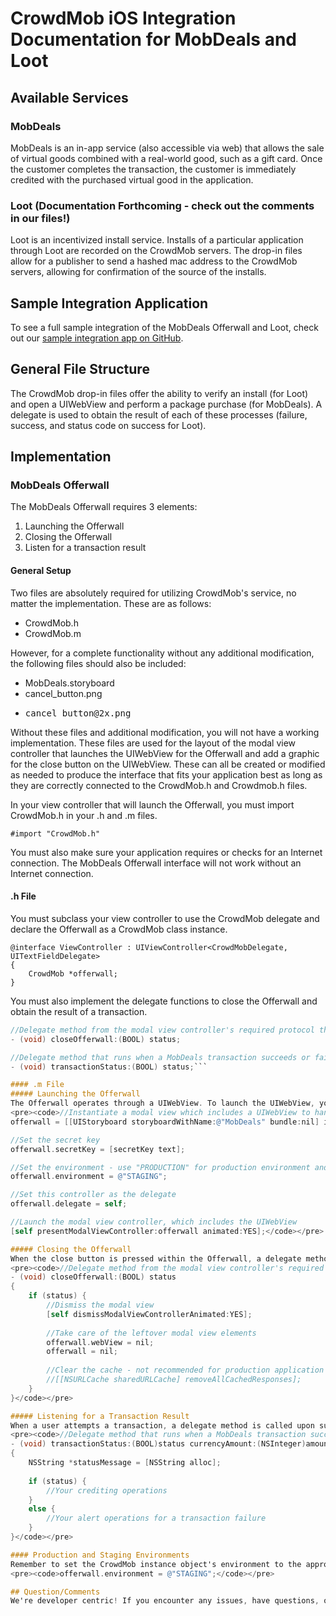 # CrowdMob iOS Integration Documentation for MobDeals and Loot

## Available Services
### MobDeals
MobDeals is an in-app service (also accessible via web) that allows the sale of virtual goods combined with a real-world good, such as a gift card.  Once the customer completes the transaction, the customer is immediately credited with the purchased virtual good in the application.

### Loot (Documentation Forthcoming - check out the comments in our files!)
Loot is an incentivized install service. Installs of a particular application through Loot are recorded on the CrowdMob servers. The drop-in files allow for a publisher to send a hashed mac address to the CrowdMob servers, allowing for confirmation of the source of the installs.

## Sample Integration Application
To see a full sample integration of the MobDeals Offerwall and Loot, check out our [sample integration app on GitHub](https://github.com/crowdmob/ios-sample-integration).

## General File Structure
The CrowdMob drop-in files offer the ability to verify an install (for Loot) and open a UIWebView and perform a package purchase (for MobDeals). A delegate is used to obtain the result of each of these processes (failure, success, and status code on success for Loot).

## Implementation
### MobDeals Offerwall
The MobDeals Offerwall requires 3 elements:
1. Launching the Offerwall
2. Closing the Offerwall
3. Listen for a transaction result

#### General Setup
Two files are absolutely required for utilizing CrowdMob's service, no matter the implementation. These are as follows:
* CrowdMob.h
* CrowdMob.m

However, for a complete functionality without any additional modification, the following files should also be included:
* MobDeals.storyboard
* cancel_button.png
* <pre>cancel_button@2x.png</pre>

Without these files and additional modification, you will not have a working implementation. These files are used for the layout of the modal view controller that launches the UIWebView for the Offerwall and add a graphic for the close button on the UIWebView. These can all be created or modified as needed to produce the interface that fits your application best as long as they are correctly connected to the CrowdMob.h and Crowdmob.h files.


In your view controller that will launch the Offerwall, you must import CrowdMob.h in your .h and .m files.
<pre><code>#import "CrowdMob.h"</code></pre>

You must also make sure your application requires or checks for an Internet connection. The MobDeals Offerwall interface will not work without an Internet connection.

#### .h File
You must subclass your view controller to use the CrowdMob delegate and declare the Offerwall as a CrowdMob class instance.
<pre><code>@interface ViewController : UIViewController&lt;CrowdMobDelegate, UITextFieldDelegate>
{
    CrowdMob *offerwall;
}</code></pre>

You must also implement the delegate functions to close the Offerwall and obtain the result of a transaction.
```objective-c
//Delegate method from the modal view controller's required protocol that closes the UIWebView
- (void) closeOfferwall:(BOOL) status;

//Delegate method that runs when a MobDeals transaction succeeds or fails, along with transaction information on success
- (void) transactionStatus:(BOOL) status;```

#### .m File
##### Launching the Offerwall
The Offerwall operates through a UIWebView. To launch the UIWebView, you must 1) instantiate the CrowdMob class with the appropriate storyboard, 2) provide your secret key, 3) set the working environment ("PRODUCTION" or "STAGING"), 4) set the class as its own delegate, and 5) launch the modal view controller that controls the UIWebView.
<pre><code>//Instantiate a modal view which includes a UIWebView to handle the purchase
offerwall = [[UIStoryboard storyboardWithName:@"MobDeals" bundle:nil] instantiateInitialViewController];

//Set the secret key
offerwall.secretKey = [secretKey text];

//Set the environment - use "PRODUCTION" for production environment and "STAGING" for a staging environment
offerwall.environment = @"STAGING";

//Set this controller as the delegate
offerwall.delegate = self;

//Launch the modal view controller, which includes the UIWebView
[self presentModalViewController:offerwall animated:YES];</code></pre>

##### Closing the Offerwall
When the close button is pressed within the Offerwall, a delegate method is called. You may implement closing the offerwall in whatever manner you wish, but we suggest the following method.
<pre><code>//Delegate method from the modal view controller's required protocol that closes the UIWebView
- (void) closeOfferwall:(BOOL) status
{
    if (status) {
        //Dismiss the modal view
        [self dismissModalViewControllerAnimated:YES];
        
        //Take care of the leftover modal view elements
        offerwall.webView = nil;
        offerwall = nil;
        
        //Clear the cache - not recommended for production application use, but great for testing
        //[[NSURLCache sharedURLCache] removeAllCachedResponses];
    }
}</code></pre>

##### Listening for a Transaction Result
When a user attempts a transaction, a delegate method is called upon success or failure, returning the status of the transaction. If the transaction succeeds, the amount of virtual currency, the transaction ID, and the timestamp are accessible within this delegate function. You may call the relevant functions that credit the user within this method. The suggested implementation is below.
<pre><code>//Delegate method that runs when a MobDeals transaction succeeds or fails, along with transaction information on success
- (void) transactionStatus:(BOOL)status currencyAmount:(NSInteger)amount transactionId:(NSString *)transactionId timestamp:(NSString *)timestamp
{
    NSString *statusMessage = [NSString alloc];
    
    if (status) {
        //Your crediting operations
    }
    else {
        //Your alert operations for a transaction failure
    }
}</code></pre>

#### Production and Staging Environments
Remember to set the CrowdMob instance object's environment to the appropriate environment for your testing and production purposes. Use "PRODUCTION" for production environment. Use "STAGING" for a staging environment. This must be done before launching the Offerwall.
<pre><code>offerwall.environment = @"STAGING";</code></pre>

## Question/Comments
We're developer centric! If you encounter any issues, have questions, or have suggestions or other comments, please don't hesitate to contact us at developers@crowdmob.com. We are available at most hours and will answer your questions as soon as possible.
